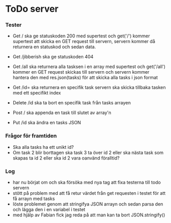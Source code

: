 # ToDo server

### Tester
- Get / ska ge statuskoden 200
med supertest och get('/') kommer supertest att skicka en GET request till servern, servern kommer då returnera en statuskod och sedan data.

- Get /jibberish ska ge statuskoden 404

- Get /all ska returnera alla tasksen i en array
med supertest och get('/all') kommer en GET request skickas till servern och servern kommer hantera den med res.json(tasks) för att skicka alla tasks i json format

- Get /id= ska returnera en specifik task
servern ska skicka tillbaka tasken med ett specifikt index

- Delete /id ska ta bort en specifik task från tasks arrayen
- Post / ska appenda en task till slutet av array'n
- Put /id ska ändra en tasks JSON 

### Frågor för framtiden
- Ska alla tasks ha ett unikt id?
- Om task 2 blir borttagen ska task 3 ta över id 2 eller ska nästa task som skapas ta id 2 eller ska id 2 vara oanvänd föralltid?

### Log
- har nu börjat om och ska försöka med nya tag att fixa testerna till todo servern
- stött på problem med att få retur värdet från get requesten i testet för att få arrayn med tasks
- löste problemet genom att stringifya JSON arrayn och sedan parsa den och lägga den i en variabel i testet
- med hjälp av Fabian fick jag reda på att man kan ta bort JSON.stringify()